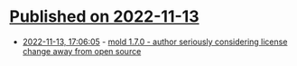 # [Published on 2022-11-13](index.md)

* [2022-11-13, 17:06:05](https://lobste.rs/s/kfpwxn/mold_1_7_0_author_seriously_considering) - [mold 1.7.0 - author seriously considering license change away from open source](https://github.com/rui314/mold/releases/tag/v1.7.0)
